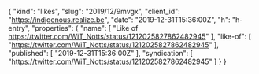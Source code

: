 {
  "kind": "likes",
  "slug": "2019/12/9mvgx",
  "client_id": "https://indigenous.realize.be",
  "date": "2019-12-31T15:36:00Z",
  "h": "h-entry",
  "properties": {
    "name": [
      "Like of https://twitter.com/WiT_Notts/status/1212025827862482945"
    ],
    "like-of": [
      "https://twitter.com/WiT_Notts/status/1212025827862482945"
    ],
    "published": [
      "2019-12-31T15:36:00Z"
    ],
    "syndication": [
      "https://twitter.com/WiT_Notts/status/1212025827862482945"
    ]
  }
}
